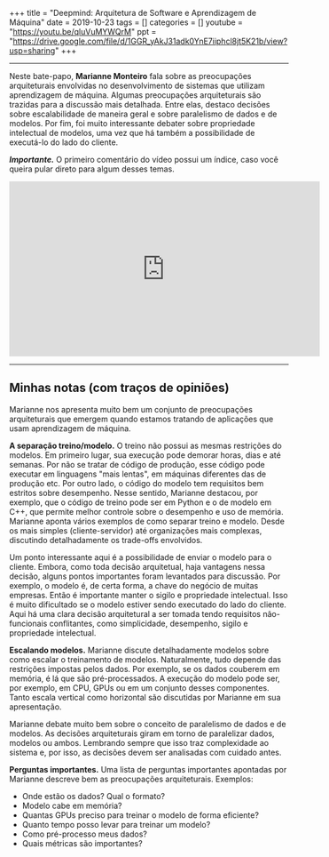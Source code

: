 +++
title = "Deepmind: Arquitetura de Software e Aprendizagem de Máquina"
date = 2019-10-23
tags = []
categories = []
youtube = "https://youtu.be/qluVuMYWQrM" 
ppt = "https://drive.google.com/file/d/1GGR_yAkJ31adk0YnE7iiphcl8jt5K21b/view?usp=sharing"
+++

***

Neste bate-papo, **Marianne Monteiro** fala sobre as preocupações arquiteturais envolvidas no desenvolvimento de sistemas que utilizam aprendizagem de máquina. Algumas preocupações arquiteturais são trazidas para a discussão mais detalhada. Entre elas, destaco decisões sobre escalabilidade de maneira geral e sobre paralelismo de dados e de modelos. Por fim, foi muito interessante debater sobre propriedade intelectual de modelos, uma vez que há também a possibilidade de executá-lo do lado do cliente.


<b>*Importante.*</b> O primeiro comentário do vídeo possui um índice, caso você queira pular direto para algum desses temas.

<center>
<iframe width="560" height="315" src="https://www.youtube.com/embed/qluVuMYWQrM" frameborder="0" allow="accelerometer; autoplay; encrypted-media; gyroscope; picture-in-picture" allowfullscreen></iframe>
</center>

***

## Minhas notas (com traços de opiniões)

Marianne nos apresenta muito bem um conjunto de preocupações arquiteturais que emergem quando estamos tratando de aplicações que usam aprendizagem de máquina. 

<b>A separação treino/modelo.</b> O treino não possui as mesmas restrições do modelos. Em primeiro lugar, sua execução pode demorar horas, dias e até semanas. Por não se tratar de código de produção, esse código pode executar em linguagens "mais lentas", em máquinas diferentes das de produção etc. Por outro lado, o código do modelo tem requisitos bem estritos sobre desempenho. Nesse sentido, Marianne destacou, por exemplo, que o código de treino pode ser em Python e o de modelo em C++, que permite melhor controle sobre o desempenho e uso de memória. Marianne aponta vários exemplos de como separar treino e modelo. Desde os mais simples (cliente-servidor) até organizações mais complexas, discutindo detalhadamente os trade-offs envolvidos.

Um ponto interessante aqui é a possibilidade de enviar o modelo para o cliente. Embora, como toda decisão arquitetual, haja vantagens nessa decisão, alguns pontos importantes foram levantados para discussão. Por exemplo, o modelo é, de certa forma, a chave do negócio de muitas empresas. Então é importante manter o sigilo e propriedade intelectual. Isso é muito dificultado se o modelo estiver sendo executado do lado do cliente. Aqui há uma clara decisão arquitetural a ser tomada tendo requisitos não-funcionais conflitantes, como simplicidade, desempenho, sigilo e propriedade intelectual.

<b>Escalando modelos.</b> Marianne discute detalhadamente modelos sobre como escalar o treinamento de modelos. Naturalmente, tudo depende das restrições impostas pelos dados. Por exemplo, se os dados couberem em memória, é lá que são pré-processados. A execução do modelo pode ser, por exemplo, em CPU, GPUs ou em um conjunto desses componentes. Tanto escala vertical como horizontal são discutidas por Marianne em sua apresentação. 

Marianne debate muito bem sobre o conceito de paralelismo de dados e de modelos. As decisões arquiteturais giram em torno de paralelizar dados, modelos ou ambos. Lembrando sempre que isso traz complexidade ao sistema e, por isso, as decisões devem ser analisadas com cuidado antes.

<b>Perguntas importantes.</b> Uma lista de perguntas importantes apontadas por Marianne descreve bem as preocupações arquiteturais. Exemplos:

- Onde estão os dados? Qual o formato?
- Modelo cabe em memória?
- Quantas GPUs preciso para treinar o modelo de forma eficiente?
- Quanto tempo posso levar para treinar um modelo?
- Como pré-processo meus dados?
- Quais métricas são importantes?